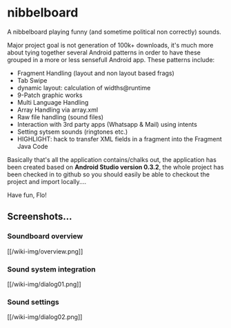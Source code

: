 # nibbelboard

A nibbelboard playing funny (and sometime political non correctly) sounds.

  


Major project goal is not generation of 100k+ downloads, it's much more about tying together several Android patterns in order to have these grouped in a more or less sensefull Android app. These patterns include:

  


  * Fragment Handling (layout and non layout based frags)
  * Tab Swipe
  * dynamic layout: calculation of widths@runtime
  * 9-Patch graphic works
  * Multi Language Handling
  * Array Handling via array.xml
  * Raw file handling (sound files)
  * Interaction with 3rd party apps (Whatsapp & Mail) using intents
  * Setting sytsem sounds (ringtones etc.)
  * HIGHLIGHT: hack to transfer XML fields in a fragment into the Fragment Java Code

Basically that's all the application contains/chalks out, the application has been created based on **Android Studio version 0.3.2**, the whole project has been checked in to github so you should easily be able to checkout the project and import locally....

  
Have fun, Flo!

## Screenshots…

### Soundboard overview
[[/wiki-img/overview.png]]

### Sound system integration
[[/wiki-img/dialog01.png]]

### Sound settings
[[/wiki-img/dialog02.png]]